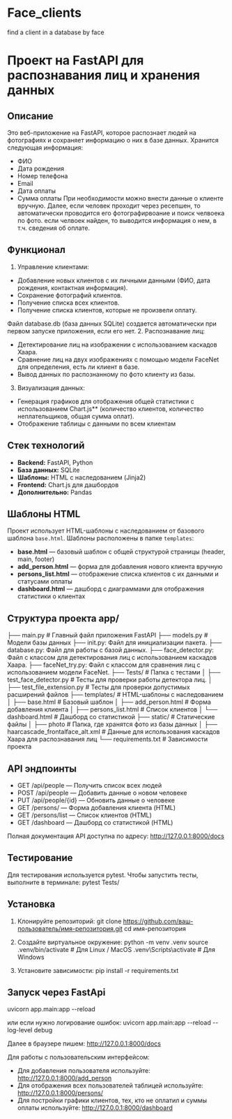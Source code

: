 # Face_clients
find a client in a database by face

# Проект на FastAPI для распознавания лиц и хранения данных

## Описание
Это веб-приложение на FastAPI, которое распознает людей на фотографиях и сохраняет информацию о них в базе данных. Хранится следующая информация:
- ФИО
- Дата рождения
- Номер телефона
- Email
- Дата оплаты
- Сумма оплаты
При необходимости можно внести данные о клиенте вручную.
Далее, если человек проходит через ресепшен, то автоматически проводится его фотографирвоание и поиск челвоека по фото. если челвоек найден, то выводится информация о нем, в т.ч. сведения об оплате.

## Функционал
1. Управление клиентами:
- Добавление новых клиентов с их личными данными (ФИО, дата рождения, контактная информация).
- Сохранение фотографий клиентов.
- Получение списка всех клиентов.
- Получение списка клиентов, которые не произвели оплату.

Файл database.db (база данных SQLite) создается автоматически при первом запуске приложения, если его нет. 
2. Распознавание лиц:
- Детектирование лиц на изображении с использованием каскадов Хаара.
- Сравнение лиц на двух изображениях с помощью модели FaceNet для определения, есть ли клиент в базе.
- Вывод данных по распознанному по фото клиенту из базы.
3. Визуализация данных:
- Генерация графиков для отображения общей статистики  с использованием Chart.js** (количество клиентов, количество неплательщиков, общая сумма оплат).
- Отображение таблицы с данными по всем клиентам

## Стек технологий
- **Backend:** FastAPI, Python
- **База данных:** SQLite
- **Шаблоны:** HTML с наследованием (Jinja2)
- **Frontend:** Chart.js для дашбордов
- **Дополнительно:** Pandas

## Шаблоны HTML
Проект использует HTML-шаблоны с наследованием от базового шаблона `base.html`. Шаблоны расположены в папке `templates`:
- **base.html** — базовый шаблон с общей структурой страницы (header, main, footer)
- **add_person.html** — форма для добавления нового клиента вручную
- **persons_list.html** — отображение списка клиентов с их данными и статусами оплаты
- **dashboard.html** — дашборд с диаграммами для отображения статистики о клиентах

## Структура проекта app/
├── main.py                 # Главный файл приложения FastAPI
├── models.py               # Модели базы данных
├── init.py: Файл для инициализации пакета.
├── database.py: Файл для работы с базой данных.
├── face_detector.py: Файл с классом для детектирования лиц с использованием каскадов Хаара.
├── faceNet_try.py: Файл с классом для сравнения лиц с использованием модели FaceNet.
├── Tests/              # Папка с тестами
│   ├── test_face_detector.py            # Тесты для проверки работы детектора лиц.
│   ├── test_file_extension.py # Тесты для проверки допустимых расширений файлов
├── templates/              # HTML-шаблоны с наследованием
│   ├── base.html            # Базовый шаблон
│   ├── add_person.html      # Форма добавления клиента
│   ├── persons_list.html    # Список клиентов
│   └── dashboard.html       # Дашборд со статистикой
├── static/                 # Статические файлы 
│   ├── photo                # Папка, где хранятся фото из базы данных 
│   ├── haarcascade_frontalface_alt.xml   # Данные для использования каскадов Хаара для распознавания лиц
└── requirements.txt        # Зависимости проекта

## API эндпоинты
- GET /api/people — Получить список всех людей
- POST /api/people — Добавить данные о новом человеке
- PUT /api/people/{id} — Обновить данные о человеке
- GET /persons/ — Форма добавления клиента (HTML)
- GET /persons/list — Список клиентов (HTML)
- GET /dashboard — Дашборд со статистикой (HTML)

Полная документация API доступна по адресу:
http://127.0.0.1:8000/docs

## Тестирование
Для тестирования используется pytest. Чтобы запустить тесты, выполните в терминале:
pytest Tests/

## Установка
1. Клонируйте репозиторий:
git clone https://github.com/ваш-пользователь/имя-репозитория.git
cd имя-репозитория

2. Создайте виртуальное окружение:
python -m venv .venv
source .venv/bin/activate    # Для Linux / MacOS
.venv\Scripts\activate       # Для Windows
3. Установите зависимости:
pip install -r requirements.txt

## Запуск через FastApi
uvicorn app.main:app --reload

или если нужно логирование ошибок:
uvicorn app.main:app --reload --log-level debug

Далее в браузере пишем:
http://127.0.0.1:8000/docs

Для работы с пользовательским интерфейсом:
- Для добавления пользователя используйте: http://127.0.0.1:8000/add_person
- Для отображения всех пользователей таблицей используйте: http://127.0.0.1:8000/persons/
- Для постройки графики клиентов, тех, кто не оплатил и суммы оплаты используйте: http://127.0.0.1:8000/dashboard




